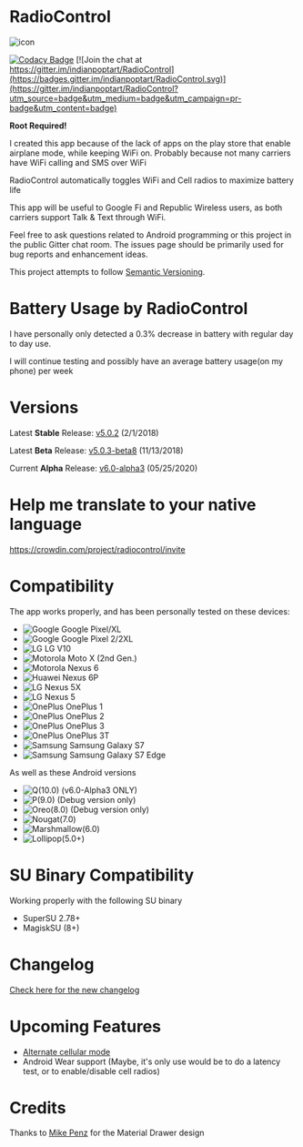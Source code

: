 # RadioControl
![icon](https://nikhilp.org/images/ic_launcher.png)

[![Codacy Badge](https://api.codacy.com/project/badge/Grade/af8dea9ae1fe437f975a8326cbd45847)](https://www.codacy.com/app/indianpoptart/RadioControl?utm_source=github.com&amp;utm_medium=referral&amp;utm_content=indianpoptart/RadioControl&amp;utm_campaign=Badge_Grade)
[![Join the chat at https://gitter.im/indianpoptart/RadioControl](https://badges.gitter.im/indianpoptart/RadioControl.svg)](https://gitter.im/indianpoptart/RadioControl?utm_source=badge&utm_medium=badge&utm_campaign=pr-badge&utm_content=badge)

**Root Required!**

I created this app because of the lack of apps on the play store that enable airplane mode, while keeping WiFi on. Probably because not many carriers have WiFi calling and SMS over WiFi

RadioControl automatically toggles WiFi and Cell radios to maximize battery life

This app will be useful to Google Fi and Republic Wireless users, as both carriers support Talk & Text through WiFi.

Feel free to ask questions related to Android programming or this project in the public Gitter chat room. The issues page should be primarily used for bug reports and enhancement ideas.

This project attempts to follow [Semantic Versioning](http://semver.org/).



# Battery Usage by RadioControl

I have personally only detected a 0.3% decrease in battery with regular day to day use.

I will continue testing and possibly have an average battery usage(on my phone) per week

# Versions

Latest **Stable** Release: [v5.0.2](https://github.com/indianpoptart/RadioControl/releases/latest) (2/1/2018)

Latest **Beta** Release: [v5.0.3-beta8](https://github.com/indianpoptart/RadioControl/releases/tag/v5.0.3-beta8) (11/13/2018)

Current **Alpha** Release: [v6.0-alpha3](https://github.com/indianpoptart/RadioControl/releases/tag/v6.0-alpha3) (05/25/2020)

# Help me translate to your native language
https://crowdin.com/project/radiocontrol/invite

# Compatibility
The app works properly, and has been personally tested on these devices:
- ![Google](https://nikhilp.org/images/google.png) Google Pixel/XL
- ![Google](https://nikhilp.org/images/google.png) Google Pixel 2/2XL
- ![LG](https://nikhilp.org/images/lg.png) LG V10 
- ![Motorola](https://nikhilp.org/images/moto.png) Moto X (2nd Gen.) 
- ![Motorola](https://nikhilp.org/images/moto.png) Nexus 6 
- ![Huawei](https://nikhilp.org/images/huawei.png) Nexus 6P 
- ![LG](https://nikhilp.org/images/lg.png) Nexus 5X 
- ![LG](https://nikhilp.org/images/lg.png) Nexus 5 
- ![OnePlus](https://nikhilp.org/images/oneplus.png) OnePlus 1
- ![OnePlus](https://nikhilp.org/images/oneplus.png) OnePlus 2
- ![OnePlus](https://nikhilp.org/images/oneplus.png) OnePlus 3
- ![OnePlus](https://nikhilp.org/images/oneplus.png) OnePlus 3T
- ![Samsung](https://nikhilp.org/images/samsung.png) Samsung Galaxy S7
- ![Samsung](https://nikhilp.org/images/samsung.png) Samsung Galaxy S7 Edge

As well as these Android versions
- ![Q(10.0)](https://nikhilp.org/images/android_q_logo.png) (v6.0-Alpha3 ONLY)
- ![P(9.0)](https://nikhilp.org/images/android_p_logo.png) (Debug version only)  
- ![Oreo(8.0)](https://nikhilp.org/images/android_o_logo_v2.png) (Debug version only) 
- ![Nougat(7.0)](https://nikhilp.org/images/android_n_logo.png)
- ![Marshmallow(6.0)](https://nikhilp.org/images/android_m_logo.png)
- ![Lollipop(5.0+)](https://nikhilp.org/images/android_l_logo.png)

# SU Binary Compatibility
Working properly with the following SU binary
- SuperSU 2.78+
- MagiskSU (8+)

# Changelog
[Check here for the new changelog](https://headwayapp.co/radiocontrol-release-notes)

# Upcoming Features

- [Alternate cellular mode](https://github.com/indianpoptart/RadioControl/issues/35)
- Android Wear support (Maybe, it's only use would be to do a latency test, or to enable/disable cell radios)

# Credits
Thanks to [Mike Penz](https://github.com/mikepenz) for the Material Drawer design
